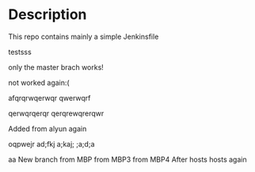 # Description

This repo contains mainly a simple Jenkinsfile

testsss

only the master brach works!

not worked again:(

afqrqrwqerwqr
qwerwqrf

qerwqrqerqr
qerqrewqrerqwr

Added from alyun
again

oqpwejr
ad;fkj
a;kaj;
;a;d;a


aa
New branch
from MBP
from MBP3
from MBP4
After hosts
hosts again
